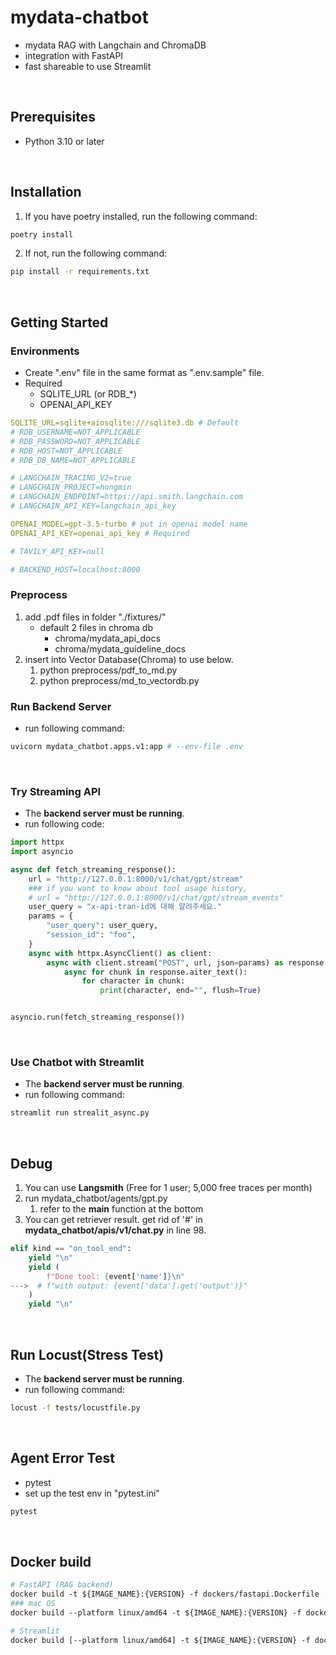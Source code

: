# mydata-chatbot
- mydata RAG with Langchain and ChromaDB
- integration with FastAPI
- fast shareable to use Streamlit

<br>



## Prerequisites
- Python 3.10 or later

<br>

## Installation
1. If you have poetry installed, run the following command:
```bash
poetry install
```

2. If not, run the following command:
```bash
pip install -r requirements.txt
```

<br>

## Getting Started
### Environments
- Create ".env" file in the same format as ".env.sample" file.
- Required
  - SQLITE_URL (or RDB_*)
  - OPENAI_API_KEY
``` yaml
SQLITE_URL=sqlite+aiosqlite:///sqlite3.db # Default
# RDB_USERNAME=NOT_APPLICABLE
# RDB_PASSWORD=NOT_APPLICABLE
# RDB_HOST=NOT_APPLICABLE
# RDB_DB_NAME=NOT_APPLICABLE

# LANGCHAIN_TRACING_V2=true
# LANGCHAIN_PROJECT=hongmin
# LANGCHAIN_ENDPOINT=https://api.smith.langchain.com
# LANGCHAIN_API_KEY=langchain_api_key

OPENAI_MODEL=gpt-3.5-turbo # put in openai model name
OPENAI_API_KEY=openai_api_key # Required

# TAVILY_API_KEY=null

# BACKEND_HOST=localhost:8000
```

### Preprocess
1. add .pdf files in folder "./fixtures/"
   - default 2 files in chroma db
     - chroma/mydata_api_docs
     - chroma/mydata_guideline_docs
2. insert into Vector Database(Chroma) to use below.
   1. python preprocess/pdf_to_md.py
   2. python preprocess/md_to_vectordb.py


### Run Backend Server
- run following command:
```bash
uvicorn mydata_chatbot.apps.v1:app # --env-file .env
```
<br>

### Try Streaming API
- The **backend server must be running**.
- run following code:
```python
import httpx
import asyncio

async def fetch_streaming_response():
    url = "http://127.0.0.1:8000/v1/chat/gpt/stream"
    ### if you want to know about tool usage history,
    # url = "http://127.0.0.1:8000/v1/chat/gpt/stream_events"
    user_query = "x-api-tran-id에 대해 알려주세요."
    params = {
        "user_query": user_query,
        "session_id": "foo",
    }
    async with httpx.AsyncClient() as client:
        async with client.stream("POST", url, json=params) as response:
            async for chunk in response.aiter_text():
                for character in chunk:
                    print(character, end="", flush=True)


asyncio.run(fetch_streaming_response())

```
<br>

### Use Chatbot with Streamlit
- The **backend server must be running**.
- run following command:
```bash
streamlit run strealit_async.py
```

<br>


## Debug
1. You can use **Langsmith** (Free for 1 user; 5,000 free traces per month)
2. run mydata_chatbot/agents/gpt.py
   1. refer to the **main** function at the bottom
3. You can get retriever result. get rid of '#' in **mydata_chatbot/apis/v1/chat.py** in line 98.
```python
elif kind == "on_tool_end":
    yield "\n"
    yield (
        f"Done tool: {event['name']}\n"
--->  # f"with output: {event['data'].get('output')}"
    )
    yield "\n"
```



<br>

## Run Locust(Stress Test)
- The **backend server must be running**.
- run following command:
```bash
locust -f tests/locustfile.py
```

<br>

## Agent Error Test
- pytest
- set up the test env in "pytest.ini"
```bash
pytest
```

<br>

## Docker build
```dockerfile
# FastAPI (RAG backend)
docker build -t ${IMAGE_NAME}:{VERSION} -f dockers/fastapi.Dockerfile .
### mac OS
docker build --platform linux/amd64 -t ${IMAGE_NAME}:{VERSION} -f dockers/fastapi.Dockerfile .

# Streamlit
docker build [--platform linux/amd64] -t ${IMAGE_NAME}:{VERSION} -f dockers/streamlit.Dockerfile .
```
